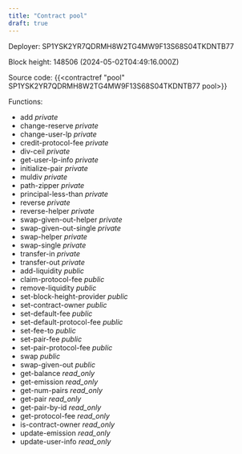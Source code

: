 ```yaml
---
title: "Contract pool"
draft: true
---
```

Deployer: SP1YSK2YR7QDRMH8W2TG4MW9F13S68S04TKDNTB77


 



Block height: 148506 (2024-05-02T04:49:16.000Z)

Source code: {{<contractref "pool" SP1YSK2YR7QDRMH8W2TG4MW9F13S68S04TKDNTB77 pool>}}

Functions:

* add _private_
* change-reserve _private_
* change-user-lp _private_
* credit-protocol-fee _private_
* div-ceil _private_
* get-user-lp-info _private_
* initialize-pair _private_
* muldiv _private_
* path-zipper _private_
* principal-less-than _private_
* reverse _private_
* reverse-helper _private_
* swap-given-out-helper _private_
* swap-given-out-single _private_
* swap-helper _private_
* swap-single _private_
* transfer-in _private_
* transfer-out _private_
* add-liquidity _public_
* claim-protocol-fee _public_
* remove-liquidity _public_
* set-block-height-provider _public_
* set-contract-owner _public_
* set-default-fee _public_
* set-default-protocol-fee _public_
* set-fee-to _public_
* set-pair-fee _public_
* set-pair-protocol-fee _public_
* swap _public_
* swap-given-out _public_
* get-balance _read_only_
* get-emission _read_only_
* get-num-pairs _read_only_
* get-pair _read_only_
* get-pair-by-id _read_only_
* get-protocol-fee _read_only_
* is-contract-owner _read_only_
* update-emission _read_only_
* update-user-info _read_only_
